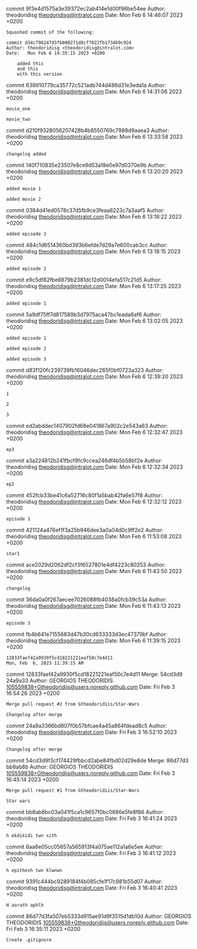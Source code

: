 commit 9f3e4d1575a3e39372ec2ab414e1d00f96be54ee
Author: theodoridisg <theodoridisg@intralot.com>
Date:   Mon Feb 6 14:46:07 2023 +0200

    Squashed commit of the following:
    
    commit d34c798247d3fb000271d8cf7022fb1734b9c924
    Author: theodoridisg <theodoridisg@intralot.com>
    Date:   Mon Feb 6 14:35:15 2023 +0200
    
        added this
        and this
        with this version

commit 638910779ca35772c521adb744d486d31e3eda1a
Author: theodoridisg <theodoridisg@intralot.com>
Date:   Mon Feb 6 14:31:06 2023 +0200

    movie_one
    
    movie_two

commit d210f9328056207428b4b8550769c7988d9aaea3
Author: theodoridisg <theodoridisg@intralot.com>
Date:   Mon Feb 6 13:33:58 2023 +0200

    changelog added

commit 140f710835e23507e8ce9d53a18e0e97d0370e9b
Author: theodoridisg <theodoridisg@intralot.com>
Date:   Mon Feb 6 13:20:20 2023 +0200

    added movie 1
    
    added movie 2

commit 0384d41ed0578c37d5fb9ce3feaa8223c7a3aaf5
Author: theodoridisg <theodoridisg@intralot.com>
Date:   Mon Feb 6 13:18:22 2023 +0200

    added episode 3

commit 484c1d6514360bd393b6efde7d29a7e600cab3cc
Author: theodoridisg <theodoridisg@intralot.com>
Date:   Mon Feb 6 13:18:15 2023 +0200

    added episode 2

commit e9c5df82fbe8879b2381dc12d0014efa517c21d5
Author: theodoridisg <theodoridisg@intralot.com>
Date:   Mon Feb 6 13:17:25 2023 +0200

    added episode 1

commit 5a9df75ff7d817589b3d7975aca47bc1eada6af6
Author: theodoridisg <theodoridisg@intralot.com>
Date:   Mon Feb 6 13:02:05 2023 +0200

    added episode 1
    
    added episode 2
    
    added episode 3

commit d83f120fc239739fb16046dec265f0bf0723a323
Author: theodoridisg <theodoridisg@intralot.com>
Date:   Mon Feb 6 12:39:20 2023 +0200

    1
    
    2
    
    3

commit ed2abddec1407902fd68e041867a902c2e543a63
Author: theodoridisg <theodoridisg@intralot.com>
Date:   Mon Feb 6 12:32:47 2023 +0200

    ep3

commit a3a224812b241fbcf9fc9ccea246df4b5b58bf2e
Author: theodoridisg <theodoridisg@intralot.com>
Date:   Mon Feb 6 12:32:34 2023 +0200

    ep2

commit 452fcb33be41c6a52716c80f1a5bab42fa6e57f8
Author: theodoridisg <theodoridisg@intralot.com>
Date:   Mon Feb 6 12:32:12 2023 +0200

    episode 1

commit 421124a476ef1f3a25b946dee3a0a04d0c9ff2e2
Author: theodoridisg <theodoridisg@intralot.com>
Date:   Mon Feb 6 11:53:08 2023 +0200

    star1

commit ace2029d2062df2cf3f6527801e4df4223c80253
Author: theodoridisg <theodoridisg@intralot.com>
Date:   Mon Feb 6 11:43:50 2023 +0200

    changelog

commit 36da0a0f267aecee7026088fb4038a0fcb39c53a
Author: theodoridisg <theodoridisg@intralot.com>
Date:   Mon Feb 6 11:43:13 2023 +0200

    episode 3

commit fb4b641e7155683d47b30cd633333d3ec47379bf
Author: theodoridisg <theodoridisg@intralot.com>
Date:   Mon Feb 6 11:39:15 2023 +0200

    12833faef42a9930f5cd18221221eaf50c7e4d11
    Mon, Feb  6, 2023 11:39:15 AM

commit 12833faef42a9930f5cd18221221eaf50c7e4d11
Merge: 54cd3d9 24a9a33
Author: GEORGIOS THEODORIDIS <105559838+Gtheodoridiis@users.noreply.github.com>
Date:   Fri Feb 3 16:54:26 2023 +0200

    Merge pull request #2 from Gtheodoridiis/Star-Wars
    
    Changelog after merge

commit 24a9a3366bd807f0b57bfcae4a45a864fdead8c5
Author: theodoridisg <theodoridisg@intralot.com>
Date:   Fri Feb 3 16:52:10 2023 +0200

    Changelog after merge

commit 54cd3d9f3cf174429fbbcd2abe84fbd02d29e8de
Merge: 86d77d3 bb8ab8b
Author: GEORGIOS THEODORIDIS <105559838+Gtheodoridiis@users.noreply.github.com>
Date:   Fri Feb 3 16:45:14 2023 +0200

    Merge pull request #1 from Gtheodoridiis/Star-Wars
    
    Star wars

commit bb8ab8bc03a041f5ca1c9657f0bc0886e5fe8f86
Author: theodoridisg <theodoridisg@intralot.com>
Date:   Fri Feb 3 16:41:24 2023 +0200

    h ekdikidi twn sith

commit 6aa6e05cc05657a565913f4a075ae112a1a6e5ee
Author: theodoridisg <theodoridisg@intralot.com>
Date:   Fri Feb 3 16:41:12 2023 +0200

    h epithesh twn klwnwn

commit 9391c444bc9289184f4b085cfe1f17c981b55d07
Author: theodoridisg <theodoridisg@intralot.com>
Date:   Fri Feb 3 16:40:41 2023 +0200

    H aorath aphlh

commit 86d77d3fa507eb5333d915ae91d9f3515d1db10d
Author: GEORGIOS THEODORIDIS <105559838+Gtheodoridiis@users.noreply.github.com>
Date:   Fri Feb 3 16:35:11 2023 +0200

    Create .gitignore
